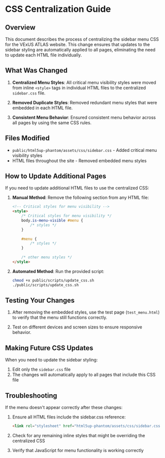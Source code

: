 # CSS Centralization Guide

## Overview

This document describes the process of centralizing the sidebar menu CSS for the VExUS ATLAS website. This change ensures that updates to the sidebar styling are automatically applied to all pages, eliminating the need to update each HTML file individually.

## What Was Changed

1. **Centralized Menu Styles**: All critical menu visibility styles were moved from inline `<style>` tags in individual HTML files to the centralized `sidebar.css` file.

2. **Removed Duplicate Styles**: Removed redundant menu styles that were embedded in each HTML file.

3. **Consistent Menu Behavior**: Ensured consistent menu behavior across all pages by using the same CSS rules.

## Files Modified

- `public/html5up-phantom/assets/css/sidebar.css` - Added critical menu visibility styles
- HTML files throughout the site - Removed embedded menu styles

## How to Update Additional Pages

If you need to update additional HTML files to use the centralized CSS:

1. **Manual Method**: Remove the following section from any HTML file:
   ```html
   <!-- Critical styles for menu visibility -->
   <style>
       /* Critical styles for menu visibility */
       body.is-menu-visible #menu {
           /* styles */
       }
       
       #menu {
           /* styles */
       }
       
       /* other menu styles */
   </style>
   ```

2. **Automated Method**: Run the provided script:
   ```bash
   chmod +x public/scripts/update_css.sh
   ./public/scripts/update_css.sh
   ```

## Testing Your Changes

1. After removing the embedded styles, use the test page (`test_menu.html`) to verify that the menu still functions correctly.

2. Test on different devices and screen sizes to ensure responsive behavior.

## Making Future CSS Updates

When you need to update the sidebar styling:

1. Edit only the `sidebar.css` file
2. The changes will automatically apply to all pages that include this CSS file

## Troubleshooting

If the menu doesn't appear correctly after these changes:

1. Ensure all HTML files include the sidebar.css reference:
   ```html
   <link rel="stylesheet" href="html5up-phantom/assets/css/sidebar.css" />
   ```

2. Check for any remaining inline styles that might be overriding the centralized CSS

3. Verify that JavaScript for menu functionality is working correctly 
